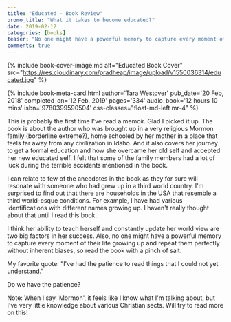 ```yaml
---
title: "Educated - Book Review"
promo_title: "What it takes to become educated?"
date: 2019-02-12
categories: [books]
teaser: "No one might have a powerful memory to capture every moment of their life growing up and repeat them perfectly without inherent biases, so read the book with a pinch of salt."
comments: true
---
```


{% include book-cover-image.md alt="Educated Book Cover" src="https://res.cloudinary.com/pradheap/image/upload/v1550036314/educated.jpg"
%}

{% include book-meta-card.html
    author='Tara Westover'
    pub_date='20 Feb, 2018'
    completed_on='12 Feb, 2019'
    pages='334'
    audio_book='12 hours 10 mins'
    isbn='9780399590504'
    css-classes="float-md-left mr-4"
%}

This is probably the first time I've read a memoir. Glad I picked it up. The book is about the author who was brought up in a very religious Mormon family (borderline extreme?), home schooled by her mother in a place that feels far away from any civilization in Idaho. And it also covers her journey to get a formal education and how she overcame her old self and accepted her new educated self. I felt that some of the family members had a lot of luck during the terrible accidents mentioned in the book.

I can relate to few of the anecdotes in the book as they for sure will resonate with someone who had grew up in a third world country. I'm surprised to find out that there are households in the USA that resemble a third world-esque conditions. For example, I have had various identifications with different names growing up. I haven't really thought about that until I read this book.

I think her ability to teach herself and constantly update her world view are two big factors in her success. Also, no one might have a powerful memory to capture every moment of their life growing up and repeat them perfectly without inherent biases, so read the book with a pinch of salt.

My favorite quote: "I've had the patience to read things that I could not yet understand."

Do we have the patience?

Note: When I say 'Mormon', it feels like I know what I'm talking about, but I've very little knowledge about various Christian sects. Will try to read more on this!
